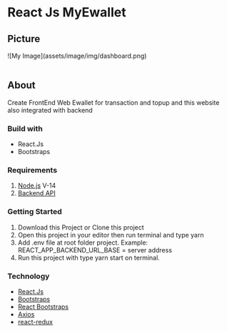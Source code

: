 # React Js MyEwallet

## Picture
<table>
<tr>
![My Image](assets/image/img/dashboard.png)
</tr>
</table>


## About
Create FrontEnd Web Ewallet for transaction and topup and this website also integrated with backend

### Build with
<ul>
<li>React.Js</li>
<li>Bootstraps</li>
</ul>

### Requirements
<ol>
<li><a href='https://nodejs.dev/en/'>Node.js</a> V-14</li>
<li><a href='https://github.com/pridantaraka/fw9-Backend'>Backend API</a></li>
</ol>

### Getting Started
<ol>
<li>Download this Project or Clone this project</li>
<li>Open this project in your editor then run terminal and type yarn</li>
<li>Add .env file at root folder project. Example: REACT_APP_BACKEND_URL_BASE = server address</li>
<li>Run this project with type yarn start on terminal.</li>
</ol>

### Technology
<ul>
<li><a href='https://reactjs.org/'>React.Js</a></li>
<li><a href='https://getbootstrap.com/'>Bootstraps</a></li>
<li><a href='https://react-bootstrap.github.io/'>React Bootstraps</a></li>
<li><a href='https://github.com/axios/axios'>Axios</a></li>
<li><a href='https://react-redux.js.org/'>react-redux</a></li>
</ul>
